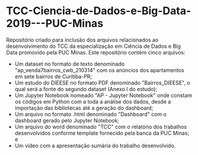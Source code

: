 # TCC-Ciencia-de-Dados-e-Big-Data-2019---PUC-Minas

Repositório criado para inclusão dos arquivos relacionados ao desenvolvimento do TCC da especialização em Ciência de Dados e Big Data promovido pela PUC Minas.
Este repositório contém cinco arquivos:
- Um dataset no formato de texto denominado "ap_venda7bairros_cwb_210314" com os anúncios dos apartamentos em sete bairros de Curitiba-PR;
- Um estudo do DIEESE no formato PDF denominado "Bairros_DIEESE", o qual será a fonte do segundo dataset (Anexo I do estudo);
- Um Jupyter Notebook nomeado "AP - Jupyter Notebook" onde constam os códigos em Python com a toda a análise dos dados, desde a importação das bibliotecas até a geração do dashboard;
- Um arquivo no formato .html denominado "Dashboard" com o dashboard gerado pelo Jupyter Notebook;
- Um arquivo do word denominado "TCC" com o relatório dos trabalhos desenvolvidos conforme template fornecido pela banca da PUC Minas; e
- Um vídeo com a apresentação sumária do trabalho desenvolvido.
